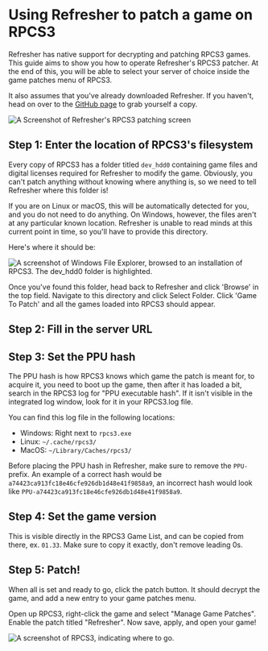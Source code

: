 # Using Refresher to patch a game on RPCS3

Refresher has native support for decrypting and patching RPCS3 games. This guide aims to show you how to operate Refresher's RPCS3 patcher. At the end of this, you will be able to select your server of choice inside the game patches menu of RPCS3.

It also assumes that you've already downloaded Refresher. If you haven't, head on over to the [GitHub page](https://github.com/LittleBigRefresh/Refresher) to grab yourself a copy.

![A Screenshot of Refresher's RPCS3 patching screen](refresher-rpcs3.png)

## Step 1: Enter the location of RPCS3's filesystem

Every copy of RPCS3 has a folder titled `dev_hdd0` containing game files and digital licenses required for Refresher to modify the game. Obviously, you can't patch anything without knowing where anything is, so we need to tell Refresher where this folder is!

If you are on Linux or macOS, this will be automatically detected for you, and you do not need to do anything. On Windows, however, the files aren't at any particular known location. Refresher is unable to read minds at this current point in time, so you'll have to provide this directory.

Here's where it should be:

![A screenshot of Windows File Explorer, browsed to an installation of RPCS3. The dev_hdd0 folder is highlighted.](rpcs3-directory.png)

Once you've found this folder, head back to Refresher and click 'Browse' in the top field. Navigate to this directory and click Select Folder. Click 'Game To Patch' and all the games loaded into RPCS3 should appear.

## Step 2: Fill in the server URL

<include from="Library.topic" element-id="fill-in-server-url"></include>

## Step 3: Set the PPU hash

The PPU hash is how RPCS3 knows which game the patch is meant for, to acquire it, you need to boot up the game, then after it has loaded a bit, search in the RPCS3 log for "PPU executable hash". If it isn't visible in the integrated log window, look for it in your RPCS3.log file.

You can find this log file in the following locations:
- Windows: Right next to `rpcs3.exe`
- Linux: `~/.cache/rpcs3/`
- MacOS: `~/Library/Caches/rpcs3/`

Before placing the PPU hash in Refresher, make sure to remove the `PPU-` prefix. An example of a correct hash would be `a74423ca913fc18e46cfe926db1d48e41f9858a9`, an incorrect hash would look like `PPU-a74423ca913fc18e46cfe926db1d48e41f9858a9`.

## Step 4: Set the game version

This is visible directly in the RPCS3 Game List, and can be copied from there, ex. `01.33`. Make sure to copy it exactly, don't remove leading 0s.

## Step 5: Patch!

When all is set and ready to go, click the patch button. It should decrypt the game, and add a new entry to your game patches menu.

Open up RPCS3, right-click the game and select "Manage Game Patches". Enable the patch titled "Refresher". Now save, apply, and open your game!

![A screenshot of RPCS3, indicating where to go.](rpcs3-patch-manager.png)
